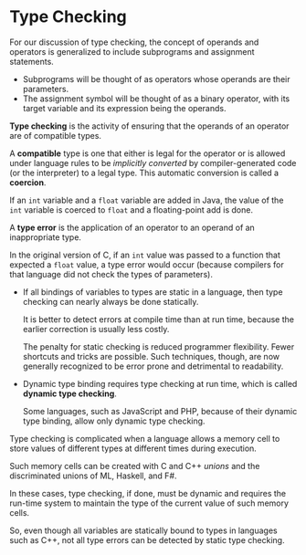# Type Checking

For our discussion of type checking, the concept of operands and operators is generalized to include subprograms and assignment statements.

- Subprograms will be thought of as operators whose operands are their parameters.
- The assignment symbol will be thought of as a binary operator, with its target variable and its expression being the operands.

**Type checking** is the activity of ensuring that the operands of an operator are of compatible types.

A **compatible** type is one that either is legal for the operator or is allowed under language rules to be *implicitly converted* by compiler-generated code (or the interpreter) to a legal type. This automatic conversion is called a **coercion**.

<div class="alert-example">

If an `int` variable and a `float` variable are added in Java, the value of the `int` variable is coerced to `float` and a floating-point add is done.

</div>

A **type error** is the application of an operator to an operand of an inappropriate
type.

<div class="alert-example">

In the original version of C, if an `int` value was passed to a function that expected a `float` value, a type error would occur (because compilers for that language did not check the types of parameters).

</div>

- If all bindings of variables to types are static in a language, then type checking can nearly always be done statically.

    It is better to detect errors at compile time than at run time, because the earlier correction is usually less costly.

    The penalty for static checking is reduced programmer flexibility. Fewer shortcuts and tricks are possible. Such techniques, though, are now generally recognized to be error prone and detrimental to readability.

- Dynamic type binding requires type checking at run time, which is called **dynamic type checking**.

    Some languages, such as JavaScript and PHP, because of their dynamic type binding, allow only dynamic type checking.

Type checking is complicated when a language allows a memory cell to store values of different types at different times during execution.

<div class="alert-example">

Such memory cells can be created with C and C++ *unions* and the discriminated unions of ML, Haskell, and F#.

In these cases, type checking, if done, must be dynamic and requires the run-time system to maintain the type of the current value of such memory cells.

So, even though all variables are statically bound to types in languages such as C++, not all type errors can be detected by static type checking.

</div>
